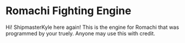 # Romachi Fighting Engine

Hi! ShipmasterKyle here again! This is the engine for Romachi that was programmed by your truely. Anyone may use this with credit.